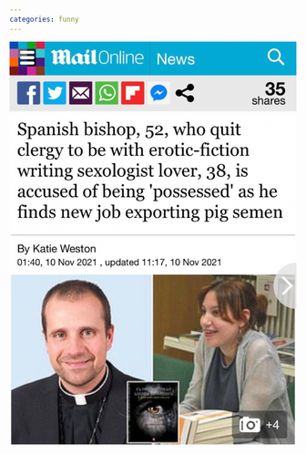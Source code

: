 ```yaml
---
categories: funny
---
```


![priest](https://raw.githubusercontent.com/muneer78/muneer78.github.io/master/images/priest.png)



